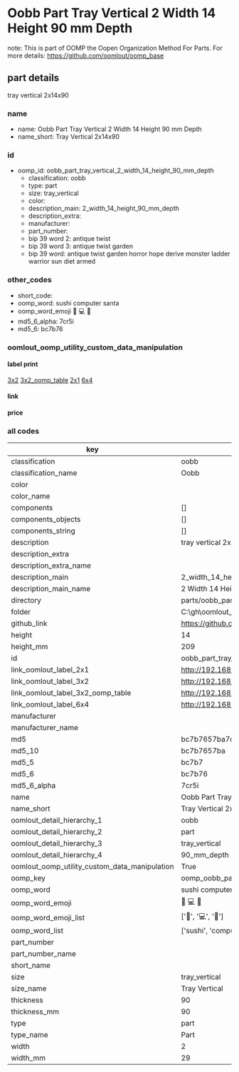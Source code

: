 # Oobb Part Tray Vertical 2 Width 14 Height 90 mm Depth  

note: This is part of OOMP the Oopen Organization Method For Parts. For more details: https://github.com/oomlout/oomp_base

##  part details
  



tray vertical 2x14x90



### name
* name: Oobb Part Tray Vertical 2 Width 14 Height 90 mm Depth
* name_short: Tray Vertical 2x14x90 
### id
* oomp_id: oobb_part_tray_vertical_2_width_14_height_90_mm_depth
  * classification: oobb
  * type: part
  * size: tray_vertical
  * color: 
  * description_main: 2_width_14_height_90_mm_depth
  * description_extra: 
  * manufacturer: 
  * part_number: 
  * bip 39 word 2: antique twist
  * bip 39 word 3: antique twist garden
  * bip 39 word: antique twist garden horror hope derive monster ladder warrior sun diet armed

### other_codes
* short_code: 
* oomp_word: sushi computer santa
* oomp_word_emoji :sushi: :computer: :santa:
* md5_6_alpha: 7cr5i
* md5_6: bc7b76






### oomlout_oomp_utility_custom_data_manipulation
#### label print
[3x2](http://192.168.1.245:1112/?label=oomp%207cr5i)
[3x2_oomp_table](http://192.168.1.108:1112/?label=oomp%207cr5i)
[2x1](http://192.168.1.242:1112/?label=oomp%207cr5i)
[6x4](http://192.168.1.55:1112/?label=oomp%207cr5i)    

#### link

                              

#### price







### all codes 
| key | value |  
| --- | --- |  
| classification | oobb |  
| classification_name | Oobb |  
| color |  |  
| color_name |  |  
| components | [] |  
| components_objects | [] |  
| components_string | [] |  
| description | tray vertical 2x14x90 |  
| description_extra |  |  
| description_extra_name |  |  
| description_main | 2_width_14_height_90_mm_depth |  
| description_main_name | 2 Width 14 Height 90 mm Depth |  
| directory | parts/oobb_part_tray_vertical_2_width_14_height_90_mm_depth |  
| folder | C:\gh\oomlout_oobb_version_4_generated_parts\parts\oobb_part_tray_vertical_2_width_14_height_90_mm_depth |  
| github_link | https://github.com/oomlout/oomlout_oomp_part_src/tree/main/parts/oobb_part_tray_vertical_2_width_14_height_90_mm_depth |  
| height | 14 |  
| height_mm | 209 |  
| id | oobb_part_tray_vertical_2_width_14_height_90_mm_depth |  
| link_oomlout_label_2x1 | http://192.168.1.242:1112/?label=oomp%207cr5i |  
| link_oomlout_label_3x2 | http://192.168.1.245:1112/?label=oomp%207cr5i |  
| link_oomlout_label_3x2_oomp_table | http://192.168.1.108:1112/?label=oomp%207cr5i |  
| link_oomlout_label_6x4 | http://192.168.1.55:1112/?label=oomp%207cr5i |  
| manufacturer |  |  
| manufacturer_name |  |  
| md5 | bc7b7657ba7c71e8edb6b6dabf7ae04f |  
| md5_10 | bc7b7657ba |  
| md5_5 | bc7b7 |  
| md5_6 | bc7b76 |  
| md5_6_alpha | 7cr5i |  
| name | Oobb Part Tray Vertical 2 Width 14 Height 90 mm Depth |  
| name_short | Tray Vertical 2x14x90  |  
| oomlout_detail_hierarchy_1 | oobb |  
| oomlout_detail_hierarchy_2 | part |  
| oomlout_detail_hierarchy_3 | tray_vertical |  
| oomlout_detail_hierarchy_4 | 90_mm_depth |  
| oomlout_oomp_utility_custom_data_manipulation | True |  
| oomp_key | oomp_oobb_part_tray_vertical_2_width_14_height_90_mm_depth |  
| oomp_word | sushi computer santa |  
| oomp_word_emoji | :sushi: :computer: :santa: |  
| oomp_word_emoji_list | [':sushi:', ':computer:', ':santa:'] |  
| oomp_word_list | ['sushi', 'computer', 'santa'] |  
| part_number |  |  
| part_number_name |  |  
| short_name |  |  
| size | tray_vertical |  
| size_name | Tray Vertical |  
| thickness | 90 |  
| thickness_mm | 90 |  
| type | part |  
| type_name | Part |  
| width | 2 |  
| width_mm | 29 |  
